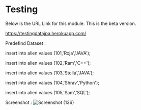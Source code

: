 # Testing

Below is the URL Link for this module. This is the beta version.

https://testingdatajpa.herokuapp.com/


Predefind Dataset :

insert into alien values (101,'Roja','JAVA');

insert into alien values (102,'Ram','C++');

insert into alien values (103,'Stella','JAVA');

insert into alien values (104,'Shrav','Python');

insert into alien values (105,'Sam','SQL');

Screenshot :
![Screenshot (136)](https://user-images.githubusercontent.com/69809763/137123114-40f89597-ad7e-4051-9723-861694f1b2be.png)
